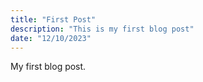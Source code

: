 ```yaml
---
title: "First Post"
description: "This is my first blog post"
date: "12/10/2023"
---
```


My first blog post.